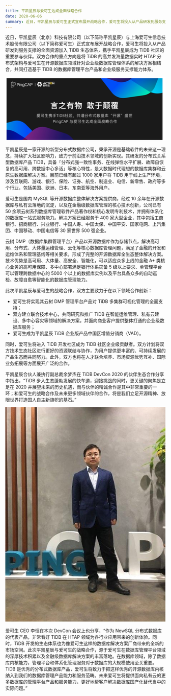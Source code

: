 ```yaml
---
title: 平凯星辰与爱可生达成全面战略合作
date: 2020-06-06
summary: 近日，平凯星辰与爱可生正式宣布展开战略合作，爱可生将投入从产品研发到服务支撑的全面资源加入 TiDB 生态体系，携手平凯星辰成为 TiDB 社区的重要参与伙伴。
---
```


近日，平凯星辰（北京）科技有限公司（以下简称平凯星辰）与上海爱可生信息技术股份有限公司（以下简称爱可生）正式宣布展开战略合作，爱可生将投入从产品研发到服务支撑的全面资源加入 TiDB 生态体系，携手平凯星辰成为 TiDB 社区的重要参与伙伴。双方合作的重点方向是将 TiDB 的高并发海量数据实时 HTAP 分布式架构与爱可生在开源数据库领域针对企业级数据库管理体系的解决方案相结合，共同打造基于 TiDB 的数据库管理平台产品和企业级服务支撑能力体系。 

![1](media/strategic-cooperation-with-action/1.png) 

平凯星辰是一家开源的新型分布式数据库公司，秉承开源是基础软件的未来这一理念，持续扩大社区影响力，致力于前沿技术领域的创新实现。其研发的分布式关系型数据库产品 TiDB，具备「分布式强一致性事务、在线弹性水平扩展、故障自恢复的高可用、跨数据中心多活」等核心特性，是大数据时代理想的数据库集群和云原生数据库解决方案。目前已经有超过 1000 家用户将 TiDB 用于线上生产环境，涉及互联网、游戏、银行、保险、证券、航空、制造业、电信、新零售、政府等多个行业，包括美国、欧洲、日本、东南亚等海外用户。  

爱可生是国内 MySQL 等开源数据库整体解决方案提供商，经过 10 余年在开源数据库与私有云落地的沉淀，以及在金融级数据库管理的核心技术创新，公司已有 50 余项云树系列数据库管理软件产品著作权和核心发明专利技术，并拥有体系化的数据库一站式服务能力。解决方案已经服务于 400 家大型企业，其中包括工商银行、招商银行、兴业银行、中国人寿、中国太保、中国平安、国家电网、上汽集团、中国移动、中国电信等 30 家世界 500 强企业。

云树 DMP（数据库集群管理平台）产品以开源数据库作为存储节点，解决高可用、分布式、大体量运维管理、云化等核心数据库管理问题，满足了金融的开发和运维体系和管理基线等相关要求，形成了完整的开源数据库全生态整体解决方案。技术优势是高可用、大体量、高安全、智能化，可以适应众多上线的金融 A+ 类核心业务的高可用保障、多中心部署满足银行体系灾备 5 级以上要求、单管理平台可以管理跨数据中心的 5000 个以上的数据库实例以及平台具备众多的自动巡检、故障自愈等智能化的数据库管理能力。

此次平凯星辰与爱可生的战略合作，双方主要致力于在以下领域合作创新：

- 爱可生将实现其云树 DMP 管理平台产品对 TiDB 多集群可视化管理的全面支持；
- 双方建立联合技术中心，共同研究和推广 TiDB 在智能运维管理、私有云建设、多中心容灾等领域的解决方案，并面向商业客户提供整体打通的企业级数据库服务；
- 爱可生成为平凯星辰 TiDB 企业版产品中国区增值分销商（VAD）。

同时，爱可生将进入 TiDB 开发社区成为 TiDB 社区企业级贡献者。双方计划将双方技术生态社区进行更好的资源联结与协作，为用户提供更丰富的、可持续发展的产品生态而共同努力。此外，双方也将在人才联合培养、市场资源优势互补、国际业务拓展等方面展开广泛的合作。

平凯星辰合伙人兼执行副总裁余梦杰在 TiDB DevCon 2020 的伙伴生态合作分享中指出，“TiDB 步入生态蓬勃发展的快车道，迎接挑战的同时，更关键的聚焦是立足在 2020 并展望未来的历史机遇，而与伙伴的精诚合作是其中非常重要的一环；和爱可生的战略合作及未来更多领域伙伴的合作，将是我们立足开源精神、放眼世界打造国人自主新旗帜的基石。”  

![2](media/strategic-cooperation-with-action/2.jpg) 

爱可生 CEO 李恒在本次 DevCon 会议上也分享，“作为 NewSQL 分布式数据库的代表产品，非常看好 TiDB 在 HTAP 领域为各行业应用带来的创新体验。同时，TiDB 开发的生态体系也为像爱可生这样的数据库解决方案厂商带来的全新的市场空间。此次平凯星辰与爱可生的战略合作，源于爱可生在数据库管理平台领域的深厚技术积累以及金融级数据库解决方案的丰富落地。在数据库领域，除了数据库内核能力，管理平台和体系化管理服务对于数据库的大规模使用至关重要。TiDB 是优秀的分布式数据库产品，爱可生将致力于把这样优秀的开源数据库内核纳入到我们的数据库管理产品能力和服务范畴。未来爱可生将提供面向私有云的更多数据库的管理平台产品和服务能力，更好地帮客户解决数据库国产化替代当中的实际问题。”
